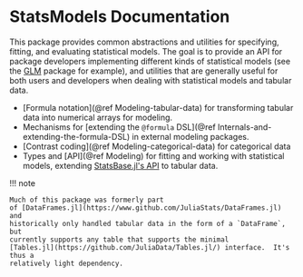 # StatsModels Documentation

This package provides common abstractions and utilities for specifying, fitting,
and evaluating statistical models.  The goal is to provide an API for package
developers implementing different kinds of statistical models (see
the [GLM](https://www.github.com/JuliaStats/GLM.jl) package
for example), and utilities that are generally useful for both users and
developers when dealing with statistical models and tabular data.

* [Formula notation](@ref Modeling-tabular-data) for transforming tabular data
  into numerical arrays for modeling.
* Mechanisms for [extending the `@formula` DSL](@ref
  Internals-and-extending-the-formula-DSL) in external modeling packages.
* [Contrast coding](@ref Modeling-categorical-data) for categorical data
* Types and [API](@ref Modeling) for fitting and working with statistical
  models, extending [StatsBase.jl's
  API](http://juliastats.github.io/StatsBase.jl/stable/statmodels.html) to
  tabular data.

!!! note

    Much of this package was formerly part
    of [DataFrames.jl](https://www.github.com/JuliaStats/DataFrames.jl) and
    historically only handled tabular data in the form of a `DataFrame`, but
    currently supports any table that supports the minimal
    [Tables.jl](https://github.com/JuliaData/Tables.jl/) interface.  It's thus a
    relatively light dependency.
